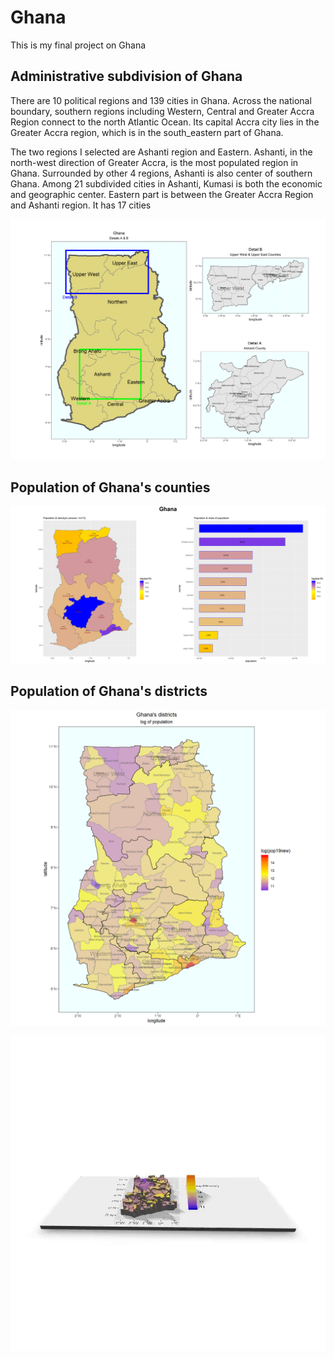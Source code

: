 # Ghana

This is my final project on Ghana

## Administrative subdivision of Ghana
There are 10 political regions and 139 cities in Ghana. Across the national boundary, southern regions including Western, Central and Greater Accra Region connect to the north Atlantic Ocean. Its capital Accra city lies in the Greater Accra region, which is in the south_eastern part of Ghana. 

The two regions I selected are Ashanti region and Eastern. Ashanti, in the north-west direction of Greater Accra, is the most populated region in Ghana. Surrounded by other 4 regions, Ashanti is also center of southern Ghana. Among 21 subdivided cities in Ashanti, Kumasi
is both the economic and geographic center. Eastern part is between the Greater Accra Region and Ashanti region. It has 17 cities

![](Second.png)

## Population of Ghana's counties
![](GHANA_Task11.png)


## Population of Ghana's districts

![](Districts.png)

   ![](3dgif.gif)
